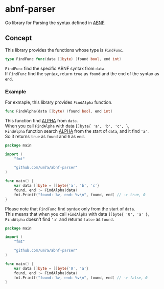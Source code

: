 # abnf-parser

Go library for Parsing the syntax defined in [ABNF](https://datatracker.ietf.org/doc/html/rfc5234).

## Concept

This library provides the functions whose type is `FindFunc`.

```go
type FindFunc func(data []byte) (found bool, end int)
```

`FindFunc` find the specific ABNF syntax from `data`.  
If `FindFunc` find the syntax, return `true` as `found` and the end of the syntax as `end`.

### Example

For exmaple, this library provides `FindAlpha` function.

```go
func FindAlpha(data []byte) (found bool, end int)
```

This function find [ALPHA](https://datatracker.ietf.org/doc/html/rfc5234#appendix-B.1) from `data`.  
When you call `FindAlpha` with data `[]byte{ 'a', 'b', 'c', }`,  
`FindAlpha` function search [ALPHA](https://datatracker.ietf.org/doc/html/rfc5234#appendix-B.1) from the start of `data`, and it find `'a'`.  
So it returns `true` as `found` and `0` as `end`.

```go
package main

import (
	"fmt"

	"github.com/um7a/abnf-parser"
)

func main() {
	var data []byte = []byte{'a', 'b', 'c'}
	found, end := FindAlpha(data)
	fmt.Printf("found: %v, end: %v\n", found, end) // -> true, 0
}
```

Please note that `FindFunc` find syntax only from the start of `data`.  
This means that when you call `FindAlpha` with data `[]byte{ '0', 'a' }`,  
`FindAlpha` doesn't find `'a'` and returns `false` as `found`.

```go
package main

import (
	"fmt"

	"github.com/um7a/abnf-parser"
)

func main() {
	var data []byte = []byte{'0', 'a'}
	found, end := FindAlpha(data)
	fmt.Printf("found: %v, end: %v\n", found, end) // -> false, 0
}
```
